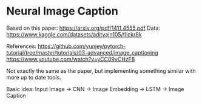 # Neural Image Caption

Based on this paper: https://arxiv.org/pdf/1411.4555.pdf
Data: https://www.kaggle.com/datasets/adityajn105/flickr8k

References:
https://github.com/yunjey/pytorch-tutorial/tree/master/tutorials/03-advanced/image_captioning
https://www.youtube.com/watch?v=yCC09vCHzF8

Not exactly the same as the paper, but implementing something similar with more up to date tools.

Basic idea: Input Image -> CNN -> Image Embedding -> LSTM -> Image Caption